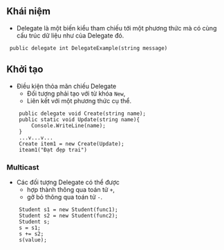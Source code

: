 ## Khái niệm
- Delegate là một biến kiểu tham chiếu tới một phương thức mà có cùng cấu trúc dữ liệu như của Delegate đó.

```
 public delegate int DelegateExample(string message)
```
## Khởi tạo
- Điều kiện thỏa mãn chiếu Delegate
  * Đối tượng phải tạo với từ khóa `New`,
  * Liên kết với một phương thức cụ thể.

```
    public delegate void Create(string name);
    public static void Update(string name){
        Console.WriteLine(name);
    }
    ...v...v...
    Create item1 = new Create(Update);
    iteam1("Đạt đẹp trai")
```

### Multicast
- Các đối tượng Delegate có thể được 
    * hợp thành thông qua toán tử `+`,
    * gỡ bỏ thông qua toán tử `-`.
```
    Student s1 = new Student(func1);
    Student s2 = new Student(func2);
    Student s;
    s = s1;
    s += s2;
    s(value);
```

